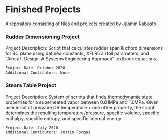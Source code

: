 # Finished Projects

A repository consisting of files and projects created by Jasmin Rabosto

### Rudder Dimensioning Project

Project Description: Script that calculates rudder span & chord dimensions for RC plane using defined constants, XFLR5 airfoil parameters, and "Aircraft Design: A Systems Engineering Approach" textbook equations.

```
Project Date: October 2020
Additional Contibutors: None
```

### Steam Table Project

Project Description: System of scripts that finds thermodynamic state properties for a superheated vapor between 0.01MPa and 1.0MPa. Given user input of pressure OR temperature + one other property, the script determines the resulting temperature/pressure, specific volume, specific enthalpy, specific entropy, and specific internal energy.

```
Project Date: July 2020
Additional Contibutors: Justin Forgas
```


